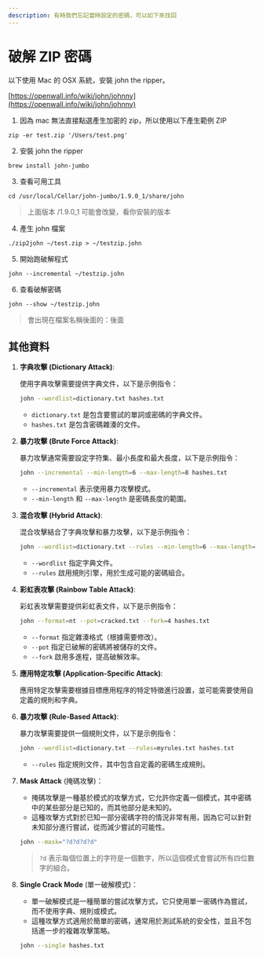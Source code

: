 ```yaml
---
description: 有時我們忘記當時設定的密碼，可以如下來找回
---
```


# 破解 ZIP 密碼

以下使用 Mac 的 OSX 系統，安裝 john the ripper。

[https://openwall.info/wiki/john/johnny](https://openwall.info/wiki/john/johnny)

1. 因為 mac 無法直接點選產生加密的 zip，所以使用以下產生範例 ZIP

```
zip -er test.zip '/Users/test.png'
```

2. 安裝 john the ripper

```
brew install john-jumbo
```

3. 查看可用工具

```
cd /usr/local/Cellar/john-jumbo/1.9.0_1/share/john
```

> 上面版本 /1.9.0\_1 可能會改變，看你安裝的版本

4. 產生 john 檔案

```
./zip2john ~/test.zip > ~/testzip.john
```

5. 開始跑破解程式

```
john --incremental ~/testzip.john
```

6. 查看破解密碼

```
john --show ~/testzip.john
```

> 會出現在檔案名稱後面的：後面

## 其他資料

1.  **字典攻擊 (Dictionary Attack)**:

    使用字典攻擊需要提供字典文件，以下是示例指令：

    ```bash
    john --wordlist=dictionary.txt hashes.txt
    ```

    * `dictionary.txt` 是包含要嘗試的單詞或密碼的字典文件。
    * `hashes.txt` 是包含密碼雜湊的文件。
2.  **暴力攻擊 (Brute Force Attack)**:

    暴力攻擊通常需要設定字符集、最小長度和最大長度，以下是示例指令：

    ```bash
    john --incremental --min-length=6 --max-length=8 hashes.txt
    ```

    * `--incremental` 表示使用暴力攻擊模式。
    * `--min-length` 和 `--max-length` 是密碼長度的範圍。
3.  **混合攻擊 (Hybrid Attack)**:

    混合攻擊結合了字典攻擊和暴力攻擊，以下是示例指令：

    ```bash
    john --wordlist=dictionary.txt --rules --min-length=6 --max-length=8 hashes.txt
    ```

    * `--wordlist` 指定字典文件。
    * `--rules` 啟用規則引擎，用於生成可能的密碼組合。
4.  **彩虹表攻擊 (Rainbow Table Attack)**:

    彩虹表攻擊需要提供彩虹表文件，以下是示例指令：

    ```bash
    john --format=nt --pot=cracked.txt --fork=4 hashes.txt
    ```

    * `--format` 指定雜湊格式（根據需要修改）。
    * `--pot` 指定已破解的密碼將被儲存的文件。
    * `--fork` 啟用多進程，提高破解效率。
5.  **應用特定攻擊 (Application-Specific Attack)**:

    應用特定攻擊需要根據目標應用程序的特定特徵進行設置，並可能需要使用自定義的規則和字典。
6.  **暴力攻擊 (Rule-Based Attack)**:

    暴力攻擊需要提供一個規則文件，以下是示例指令：

    ```bash
    john --wordlist=dictionary.txt --rules=myrules.txt hashes.txt
    ```

    * `--rules` 指定規則文件，其中包含自定義的密碼生成規則。
7.  **Mask Attack** (掩碼攻擊)：

    * 掩碼攻擊是一種基於模式的攻擊方式，它允許你定義一個模式，其中密碼中的某些部分是已知的，而其他部分是未知的。
    * 這種攻擊方式對於已知一部分密碼字符的情況非常有用，因為它可以針對未知部分進行嘗試，從而減少嘗試的可能性。

    ```bash
    john --mask="?d?d?d?d"
    ```

    > `?d` 表示每個位置上的字符是一個數字，所以這個模式會嘗試所有四位數字的組合。
8.  **Single Crack Mode** (單一破解模式)：

    * 單一破解模式是一種簡單的嘗試攻擊方式，它只使用單一密碼作為嘗試，而不使用字典、規則或模式。
    * 這種攻擊方式適用於簡單的密碼，通常用於測試系統的安全性，並且不包括進一步的複雜攻擊策略。

    ```bash
    john --single hashes.txt
    ```
